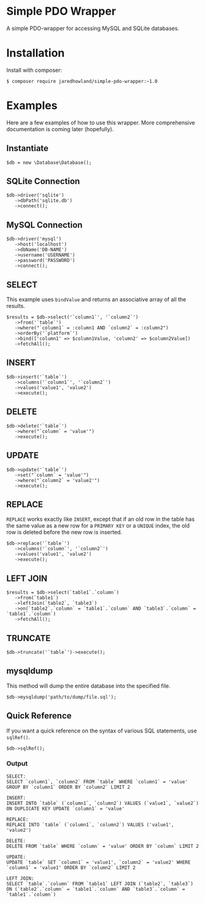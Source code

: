 # Simple PDO Wrapper

A simple PDO-wrapper for accessing MySQL and SQLite databases.

# Installation

Install with composer:

`$ composer require jaredhowland/simple-pdo-wrapper:~1.0`

# Examples

Here are a few examples of how to use this wrapper. More comprehensive documentation is coming later (hopefully).

## Instantiate
```
$db = new \Database\Database();
```

## SQLite Connection

```
$db->driver('sqlite')
   ->dbPath('sqlite.db')
   ->connect();
```

## MySQL Connection

```
$db->driver('mysql')
   ->host('localhost')
   ->dbName('DB-NAME')
   ->username('USERNAME')
   ->password('PASSWORD')
   ->connect();
```

## SELECT

This example uses `bindValue` and returns an associative array of all the results.

```
$results = $db->select('`column1`', '`column2`')
   ->from('`table`')
   ->where("`column1` = :column1 AND `column2` = :column2")
   ->orderBy('`platform`')
   ->bind(['column1' => $column1Value, 'column2' => $column2Value])
   ->fetchAll();
```

## INSERT

```
$db->insert('`table`')
   ->columns('`column1`', '`column2`')
   ->values('value1', 'value2')
   ->execute();
```

## DELETE

```
$db->delete('`table`')
   ->where("`column` = 'value'")
   ->execute();
```

## UPDATE

```
$db->update('`table`')
   ->set("`column` = 'value'")
   ->where("`column2` = 'value2'")
   ->execute();
```

## REPLACE

`REPLACE` works exactly like `INSERT`, except that if an old row in the table has the same value as a new row for a `PRIMARY KEY` or a `UNIQUE` index, the old row is deleted before the new row is inserted.

```
$db->replace('`table`')
   ->columns('`column`', '`column2`')
   ->values('value1', 'value2')
   ->execute();
```

## LEFT JOIN

```
$results = $db->select(`table1`.`column`)
   ->from(`table1`)
   ->leftJoin(`table2`, `table3`)
   ->on(`table2`.`column` = `table1`.`column` AND `table3`.`column` = `table1`.`column`)
   ->fetchAll();
```

## TRUNCATE

```
$db->truncate('`table`')->execute();
```

## mysqldump

This method will dump the entire database into the specified file.

```
$db->mysqldump('path/to/dump/file.sql');
```

## Quick Reference

If you want a quick reference on the syntax of various SQL statements, use `sqlRef()`.

```
$db->sqlRef();
```

### Output

```
SELECT:
SELECT `column1`, `column2` FROM `table` WHERE `column1` = 'value' GROUP BY `column1` ORDER BY `column2` LIMIT 2

INSERT:
INSERT INTO `table` (`column1`, `column2`) VALUES (`value1`, `value2`) ON DUPLICATE KEY UPDATE `column1` = 'value'

REPLACE:
REPLACE INTO `table` (`column1`, `column2`) VALUES ('value1', 'value2')

DELETE:
DELETE FROM `table` WHERE `column` = 'value' ORDER BY `column` LIMIT 2

UPDATE:
UPDATE `table` SET `column1` = 'value1', `column2` = 'value2' WHERE `column1` = 'value1' ORDER BY `column2` LIMIT 2

LEFT JOIN:
SELECT `table`.`column` FROM `table1` LEFT JOIN (`table2`, `table3`) ON (`table2`.`column` = `table1`.`column` AND `table3`.`column` = `table1`.`column`)
```
